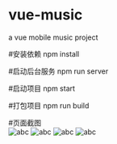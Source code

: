 # vue-music
a vue mobile music project

#安装依赖
npm install

#启动后台服务
npm run server

#启动项目
npm start

#打包项目
npm run build

#页面截图  
![abc](https://github.com/konglingwen94/vue-music/blob/master/screenshot/singer.png)
![abc](https://github.com/konglingwen94/vue-music/blob/master/screenshot/songSheet.png)
![abc](https://github.com/konglingwen94/vue-music/blob/master/screenshot/mv.png)
![abc](https://github.com/konglingwen94/vue-music/blob/master/screenshot/search.png)